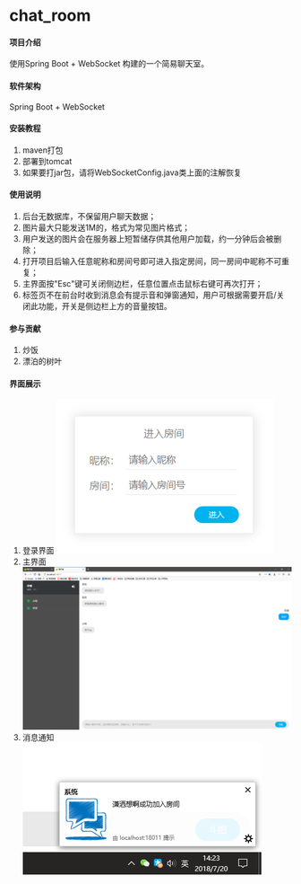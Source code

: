 # chat_room

#### 项目介绍
使用Spring Boot + WebSocket 构建的一个简易聊天室。

#### 软件架构
Spring Boot + WebSocket


#### 安装教程

1. maven打包
2. 部署到tomcat
3. 如果要打jar包，请将WebSocketConfig.java类上面的注解恢复

#### 使用说明

1. 后台无数据库，不保留用户聊天数据；
2. 图片最大只能发送1M的，格式为常见图片格式；
3. 用户发送的图片会在服务器上短暂储存供其他用户加载，约一分钟后会被删除；
4. 打开项目后输入任意昵称和房间号即可进入指定房间，同一房间中昵称不可重复；
5. 主界面按"Esc"键可关闭侧边栏，任意位置点击鼠标右键可再次打开；
6. 标签页不在前台时收到消息会有提示音和弹窗通知，用户可根据需要开启/关闭此功能，开关是侧边栏上方的音量按钮。

#### 参与贡献

1. 炒饭
2. 漂泊的树叶

#### 界面展示
1. 登录界面
![登录界面](img/login.png)
2. 主界面
![主界面](img/home.png)
3. 消息通知
![消息通知](img/message.png)